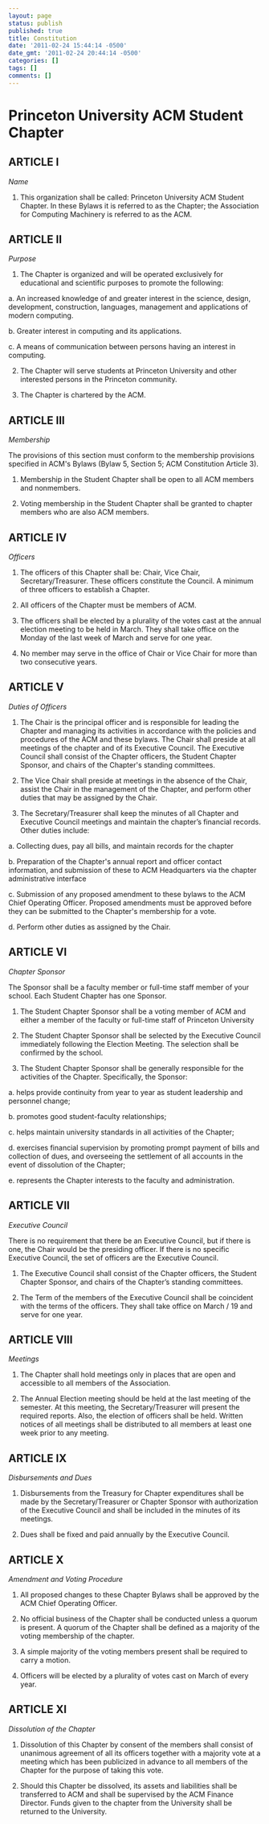 ```yaml
---
layout: page
status: publish
published: true
title: Constitution
date: '2011-02-24 15:44:14 -0500'
date_gmt: '2011-02-24 20:44:14 -0500'
categories: []
tags: []
comments: []
---
```

# Princeton University ACM Student Chapter

## ARTICLE I

_Name_

1. This organization shall be called: Princeton University ACM Student Chapter.  In these Bylaws it is referred to as the Chapter; the Association for Computing Machinery is referred to as the ACM.

## ARTICLE II

_Purpose_

1. The Chapter is organized and will be operated exclusively for educational and scientific purposes to promote the following:

a. An increased knowledge of and greater interest in the science, design, development, construction, languages, management and applications of modern computing.

b. Greater interest in computing and its applications.

c. A means of communication between persons having an interest in computing.

2. The Chapter will serve students at Princeton University and other interested persons in the Princeton community.

3. The Chapter is chartered by the ACM.

## ARTICLE III

_Membership_

The provisions of this section must conform to the membership provisions specified in ACM's Bylaws (Bylaw 5, Section 5; ACM Constitution Article 3).

1. Membership in the Student Chapter shall be open to all ACM members and nonmembers.

2. Voting membership in the Student Chapter shall be granted to chapter members who are also ACM members.

## ARTICLE IV

_Officers_

1. The officers of this Chapter shall be: Chair, Vice Chair, Secretary/Treasurer. These officers constitute the Council. A minimum of three officers to establish a Chapter.

2. All officers of the Chapter must be members of ACM.

3. The officers shall be elected by a plurality of the votes cast at the annual election meeting to be held in March. They shall take office on the Monday of the last week of March and serve for one year.

4. No member may serve in the office of Chair or Vice Chair for more than two consecutive years.

## ARTICLE V

_Duties of Officers_

1. The Chair is the principal officer and is responsible for leading the Chapter and managing its activities in accordance with the policies and procedures of the ACM and these bylaws. The Chair shall preside at all meetings of the chapter and of its Executive Council. The Executive Council shall consist of the Chapter officers, the Student Chapter Sponsor, and chairs of the Chapter's standing committees.

2. The Vice Chair shall preside at meetings in the absence of the Chair, assist the Chair in the management of the Chapter, and perform other duties that may be assigned by the Chair.

3. The Secretary/Treasurer shall keep the minutes of all Chapter and Executive Council meetings and maintain the chapter’s financial records. Other duties include:

a. Collecting dues, pay all bills, and maintain records for the chapter

b. Preparation of the Chapter's annual report and officer contact information, and submission of these to ACM Headquarters via the chapter administrative interface

c. Submission of any proposed amendment to these bylaws to the ACM Chief Operating Officer. Proposed amendments must be approved before they can be submitted to the Chapter's membership for a vote.

d. Perform other duties as assigned by the Chair.

## ARTICLE VI

_Chapter Sponsor_

The Sponsor shall be a faculty member or full-time staff member of your school. Each Student Chapter has one Sponsor.

1. The Student Chapter Sponsor shall be a voting member of ACM and either a member of the faculty or full-time staff of Princeton University

2. The Student Chapter Sponsor shall be selected by the Executive Council immediately following the Election Meeting. The selection shall be confirmed by the school.

3. The Student Chapter Sponsor shall be generally responsible for the activities of the Chapter. Specifically, the Sponsor:

a. helps provide continuity from year to year as student leadership and personnel change;

b. promotes good student-faculty relationships;

c. helps maintain university standards in all activities of the Chapter;

d. exercises financial supervision by promoting prompt payment of bills and collection of dues, and overseeing the settlement of all accounts in the event of dissolution of the Chapter;

e. represents the Chapter interests to the faculty and administration.

## ARTICLE VII

_Executive Council_

There is no requirement that there be an Executive Council, but if there is one, the Chair would be the presiding officer. If there is no specific Executive Council, the set of officers are the Executive Council.

1. The Executive Council shall consist of the Chapter officers, the Student Chapter Sponsor, and chairs of the Chapter’s standing committees.

2. The Term of the members of the Executive Council shall be coincident with the terms of the officers. They shall take office on March / 19 and serve for one year.

## ARTICLE VIII

_Meetings_

1. The Chapter shall hold meetings only in places that are open and accessible to all members of the Association.

2. The Annual Election meeting should be held at the last meeting of the semester. At this meeting, the Secretary/Treasurer will present the required reports. Also, the election of officers shall be held. Written notices of all meetings shall be distributed to all members at least one week prior to any meeting.

## ARTICLE IX

_Disbursements and Dues_

1. Disbursements from the Treasury for Chapter expenditures shall be made by the Secretary/Treasurer or Chapter Sponsor with authorization of the Executive Council and shall be included in the minutes of its meetings.

2. Dues shall be fixed and paid annually by the Executive Council.

## ARTICLE X

_Amendment and Voting Procedure_

1. All proposed changes to these Chapter Bylaws shall be approved by the ACM Chief Operating Officer.

2. No official business of the Chapter shall be conducted unless a quorum is present. A quorum of the Chapter shall be defined as a majority of the voting membership of the chapter.

3. A simple majority of the voting members present shall be required to carry a motion.

4. Officers will be elected by a plurality of votes cast on March of every year.

## ARTICLE XI

_Dissolution of the Chapter_

1. Dissolution of this Chapter by consent of the members shall consist of unanimous agreement of all its officers together with a majority vote at a meeting which has been publicized in advance to all members of the Chapter for the purpose of taking this vote.

2. Should this Chapter be dissolved, its assets and liabilities shall be transferred to ACM and shall be supervised by the ACM Finance Director.  Funds given to the chapter from the University shall be returned to the University.
